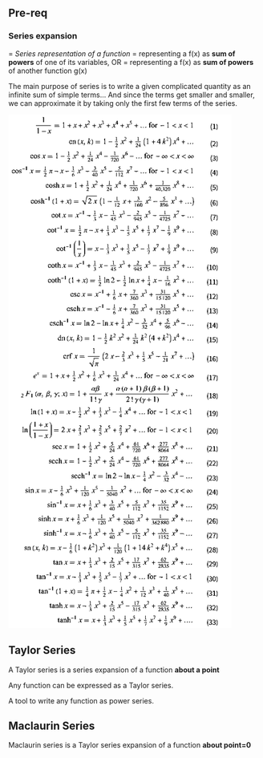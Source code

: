## Pre-req

### Series expansion 
= _Series representation of a function_
= representing a f(x) as **sum of powers** of one of its variables, OR
= representing a f(x) as **sum of powers** of another function g(x)

The main purpose of series is to write a given complicated quantity as an infinite sum of simple terms...
And since the terms get smaller and smaller, we can approximate it by taking only the first few terms of the series.


![](../../assets/math-00.png)

## Taylor Series
A Taylor series is a series expansion of a function **about a point**

Any function can be expressed as a Taylor series.

A tool to write any function as power series.

## Maclaurin Series
Maclaurin series is a Taylor series expansion of a function **about point=0**





